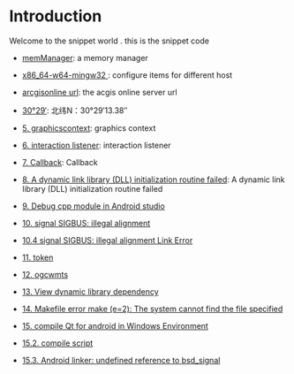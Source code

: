 # Introduction
Welcome to the snippet world .
this is the snippet code

- [memManager](https://github.com/cheldon-cn/thirdparty/blob/main/snippet/memomanager.md#1-memmanager): a memory manager 

- [x86_64-w64-mingw32 ](https://github.com/cheldon-cn/thirdparty/blob/main/snippet/memomanager.md#2---hostx86_64-w64-mingw32): configure items for different host

- [arcgisonline url](https://github.com/cheldon-cn/thirdparty/blob/main/snippet/memomanager.md#3-arcgisonline-url): the acgis online  server url 

- [30°29′](https://github.com/cheldon-cn/thirdparty/blob/main/snippet/memomanager.md#4--%E5%8C%97%E7%BA%ACn30291338--%E4%B8%9C%E7%BB%8Fe114284983): 北纬N：30°29′13.38″

- [5. graphicscontext](https://github.com/cheldon-cn/thirdparty/blob/main/snippet/memomanager.md#5-graphicscontext): graphics context 

- [6. interaction listener](https://github.com/cheldon-cn/thirdparty/blob/main/snippet/memomanager.md#6-interaction-listener): interaction listener

- [7. Callback](https://github.com/cheldon-cn/thirdparty/blob/main/snippet/memomanager.md#7-Callback): Callback

- [8. A dynamic link library (DLL) initialization routine failed](https://github.com/cheldon-cn/thirdparty/blob/main/snippet/memomanager.md#8-a-dynamic-link-library-dll-initialization-routine-failed):  A dynamic link library (DLL) initialization routine failed

- [9. Debug cpp module in Android studio](https://github.com/cheldon-cn/thirdparty/blob/main/snippet/memomanager.md#9-debug-cpp-module-in-android-studio)
  
- [10. signal SIGBUS: illegal alignment](https://github.com/cheldon-cn/thirdparty/blob/main/snippet/memomanager.md#10-signal-sigbus-illegal-alignment)

- [10.4 signal SIGBUS: illegal alignment Link Error](https://github.com/cheldon-cn/thirdparty/blob/main/snippet/memomanager.md#104-link-error)

- [11. token](https://github.com/cheldon-cn/thirdparty/blob/main/snippet/memomanager.md#11-token)

- [12. ogcwmts](https://github.com/cheldon-cn/thirdparty/blob/main/snippet/memomanager.md#12-ogcwmts)

- [13. View dynamic library dependency](https://github.com/cheldon-cn/thirdparty/blob/main/snippet/memomanager.md#13-view-dynamic-library-dependency)

- [14. Makefile error make (e=2): The system cannot find the file specified](https://github.com/cheldon-cn/thirdparty/blob/main/snippet/memomanager.md#14-makefile-error-make-e2-the-system-cannot-find-the-file-specified)

- [15. compile Qt for android in Windows Environment](https://github.com/cheldon-cn/thirdparty/blob/main/snippet/memomanager.md#15-compile-qt-for-android-in-windows-environment)

- [15.2. compile script](https://github.com/cheldon-cn/thirdparty/blob/main/snippet/memomanager.md#compile-script)

- [15.3. Android linker: undefined reference to bsd_signal](https://github.com/cheldon-cn/thirdparty/blob/main/snippet/memomanager.md#android-linker-undefined-reference-to-bsd_signal)
